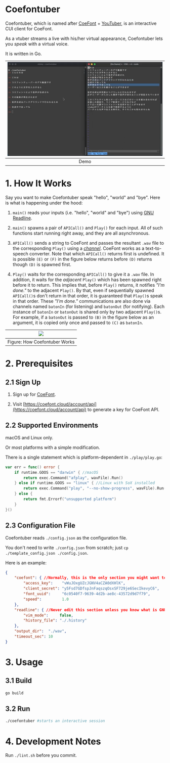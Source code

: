 # Coefontuber

Coefontuber, which is named after [CoeFont](https://coefont.cloud/coefonts) + [YouTuber](https://www.youtube.com/), is an interactive CUI client for CoeFont.

As a vtuber streams a live with his/her virtual appearance, Coefontuber lets you *speak* with a virtual voice.

It is written in Go.

| [![](./readme_assets/demo.png)](https://www.youtube.com/watch?v=e4FaFSA-_7g) |
|:-:|
| Demo |

# 1. How It Works

Say you want to make Coefontuber speak "hello", "world" and "bye". Here is what is happening under the hood:

1. `main()` reads your inputs (i.e. "hello", "world" and "bye") using [GNU Readline](https://tiswww.case.edu/php/chet/readline/rltop.html).

2. `main()` spawns a pair of `APICall()` and `Play()` for each input. All of such functions start running right away, and they are all asynchronous.

3. `APICall()` sends a string to CoeFont and passes the resultant `.wav` file to the corresponding `Play()` using a [*channel*](https://go.dev/ref/spec#Channel_types). CoeFont works as a text-to-speech converter. Note that which `APICall()` returns first is undefined. It is possible `(E)` or `(F)` in the figure below returns before `(D)` returns though `(D)` is spawned first.

4. `Play()` waits for the corresponding `APICall()` to give it a `.wav` file. In addition, it waits for the *adjacent* `Play()` which has been spawned right before it to return. This implies that, before `Play()` returns, it notifies *"I'm done."* to the adjacent `Play()`. By that, even if sequentially spawned `APICall()`s don't return in that order, it is guaranteed that `Play()`s speak in that order. These *"I'm done."* communications are also done via channels named `batonIn` (for listening) and `batonOut` (for notifying). Each instance of `batonIn` or `batonOut` is shared only by two adjacent `Play()`s. For example, if a `batonOut` is passed to `(B)` in the figure below as an argument, it is copied only once and passed to `(C)` as `batonIn`.

| ![](./readme_assets/flow.png) |
|:-:|
| Figure: How Coefontuber Works |

# 2. Prerequisites

## 2.1 Sign Up

1. Sign up for [CoeFont](https://coefont.cloud/).

2. Visit [https://coefont.cloud/account/api](https://coefont.cloud/account/api) to generate a key for CoeFont API.

## 2.2 Supported Environments

macOS and Linux only.

Or most platforms with a simple modification.

There is a single statement which is platform-dependent in `./play/play.go`:

```go
var err = func() error {
    if runtime.GOOS == "darwin" { //macOS
        return exec.Command("afplay", wavFile).Run()
    } else if runtime.GOOS == "linux" { //Linux with SoX installed
        return exec.Command("play", "--no-show-progress", wavFile).Run()
    } else {
        return fmt.Errorf("unsupported platform")
    }
}()
```

## 2.3 Configuration File

Coefontuber reads `./config.json` as the configuration file.

You don't need to write `./config.json` from scratch; just `cp ./template_config.json ./config.json`.

Here is an example:

```json
{
    "coefont": { //Normally, this is the only section you might want to edit.
        "access_key":    "vWuJOxgUZcJGNV4aCZA0dXHlK",
        "client_secret": "y5Fsd7GDfspJnFaqszqOsxSF729je6SecIkevyC6",
        "font_uuid":     "6c0540f7-9639-4d2b-ae8c-43572d9d7f79",
        "speed":         1.0
    },
    "readline": { //Never edit this section unless you know what is GNU Readline.
        "vim_mode":     false,
        "history_file": "./.history"
    },
    "output_dir":  "./wav",
    "timeout_sec": 10
}
```

# 3. Usage

## 3.1 Build

```bash
go build
```

## 3.2 Run

```bash
./coefontuber #starts an interactive session
```

# 4. Development Notes

Run `./lint.sh` before you commit.

<!-- vim: set spell: -->

